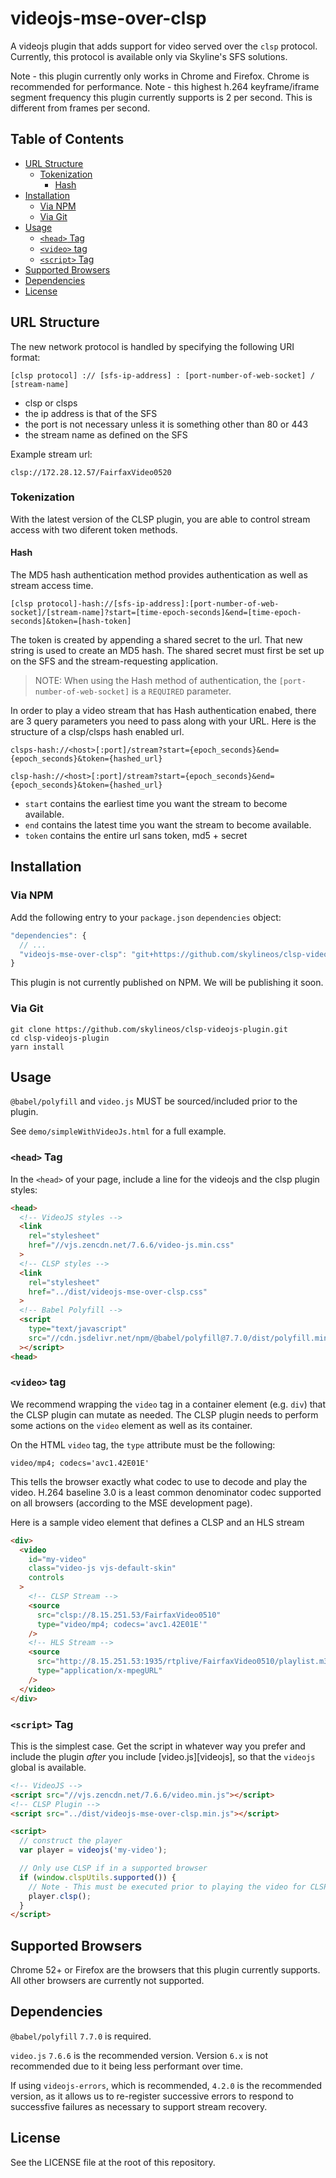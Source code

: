 # videojs-mse-over-clsp <!-- omit in toc -->

A videojs plugin that adds support for video served over the `clsp` protocol.
Currently, this protocol is available only via Skyline's SFS solutions.

Note - this plugin currently only works in Chrome and Firefox.  Chrome is recommended for performance.
Note - this highest h.264 keyframe/iframe segment frequency this plugin currently supports is 2 per second.  This is different from frames per second.

## Table of Contents <!-- omit in toc -->

- [URL Structure](#url-structure)
  - [Tokenization](#tokenization)
    - [Hash](#hash)
- [Installation](#installation)
  - [Via NPM](#via-npm)
  - [Via Git](#via-git)
- [Usage](#usage)
  - [`<head>` Tag](#head-tag)
  - [`<video>` tag](#video-tag)
  - [`<script>` Tag](#script-tag)
- [Supported Browsers](#supported-browsers)
- [Dependencies](#dependencies)
- [License](#license)

## URL Structure

The new network protocol is handled by specifying the following URI format:

`[clsp protocol] :// [sfs-ip-address] : [port-number-of-web-socket] / [stream-name]`

* clsp or clsps
* the ip address is that of the SFS
* the port is not necessary unless it is something other than 80 or 443
* the stream name as defined on the SFS

Example stream url:

`clsp://172.28.12.57/FairfaxVideo0520`

### Tokenization

With the latest version of the CLSP plugin, you are able to control stream
access with two diferent token methods.

#### Hash

The MD5 hash authentication method provides authentication as well as stream
access time.

`[clsp protocol]-hash://[sfs-ip-address]:[port-number-of-web-socket]/[stream-name]?start=[time-epoch-seconds]&end=[time-epoch-seconds]&token=[hash-token]`

The token is created by appending a shared secret to the url. That new string is
used to create an MD5 hash. The shared secret must first be set up on the SFS and
the stream-requesting application.

> NOTE: When using the Hash method of authentication, the `[port-number-of-web-socket]` is a `REQUIRED` parameter.

In order to play a video stream that has Hash authentication enabed, there are 3 query parameters you need to pass
along with your URL. Here is the structure of a clsp/clsps hash enabled url.

```
clsps-hash://<host>[:port]/stream?start={epoch_seconds}&end={epoch_seconds}&token={hashed_url}

clsp-hash://<host>[:port]/stream?start={epoch_seconds}&end={epoch_seconds}&token={hashed_url}
```

- `start` contains the earliest time you want the stream to become available.
- `end` contains the latest time you want the stream to become available.
- `token` contains the entire url sans token, md5 + secret

## Installation

### Via NPM

Add the following entry to your `package.json` `dependencies` object:

```javascript
"dependencies": {
  // ...
  "videojs-mse-over-clsp": "git+https://github.com/skylineos/clsp-videojs-plugin.git#v0.15.0",
}
```

This plugin is not currently published on NPM.  We will be publishing it soon.


### Via Git

```
git clone https://github.com/skylineos/clsp-videojs-plugin.git
cd clsp-videojs-plugin
yarn install
```

## Usage

`@babel/polyfill` and `video.js` MUST be sourced/included prior to the plugin.

See `demo/simpleWithVideoJs.html` for a full example.

### `<head>` Tag

In the `<head>` of your page, include a line for the videojs and the clsp plugin styles:

```html
<head>
  <!-- VideoJS styles -->
  <link
    rel="stylesheet"
    href="//vjs.zencdn.net/7.6.6/video-js.min.css"
  >
  <!-- CLSP styles -->
  <link
    rel="stylesheet"
    href="../dist/videojs-mse-over-clsp.css"
  >
  <!-- Babel Polyfill -->
  <script
    type="text/javascript"
    src="//cdn.jsdelivr.net/npm/@babel/polyfill@7.7.0/dist/polyfill.min.js"
  ></script>
<head>
```


### `<video>` tag

We recommend wrapping the `video` tag in a container element (e.g. `div`) that
the CLSP plugin can mutate as needed.  The CLSP plugin needs to perform some
actions on the `video` element as well as its container.

On the HTML `video` tag, the `type` attribute must be the following:

`video/mp4; codecs='avc1.42E01E'`

This tells the browser exactly what codec to use to decode and play the video.
H.264 baseline 3.0 is a least common denominator codec supported on all browsers
(according to the MSE development page).

Here is a sample video element that defines a CLSP and an HLS stream

```html
<div>
  <video
    id="my-video"
    class="video-js vjs-default-skin"
    controls
  >
    <!-- CLSP Stream -->
    <source
      src="clsp://8.15.251.53/FairfaxVideo0510"
      type="video/mp4; codecs='avc1.42E01E'"
    />
    <!-- HLS Stream -->
    <source
      src="http://8.15.251.53:1935/rtplive/FairfaxVideo0510/playlist.m3u8"
      type="application/x-mpegURL"
    />
  </video>
</div>
```


### `<script>` Tag

This is the simplest case. Get the script in whatever way you prefer and include the plugin _after_ you include [video.js][videojs], so that the `videojs` global is available.

```html
<!-- VideoJS -->
<script src="//vjs.zencdn.net/7.6.6/video.min.js"></script>
<!-- CLSP Plugin -->
<script src="../dist/videojs-mse-over-clsp.min.js"></script>

<script>
  // construct the player
  var player = videojs('my-video');

  // Only use CLSP if in a supported browser
  if (window.clspUtils.supported()) {
    // Note - This must be executed prior to playing the video for CLSP streams
    player.clsp();
  }
</script>
```

## Supported Browsers

Chrome 52+ or Firefox are the browsers that this plugin currently supports.  All other browsers are currently not supported.


## Dependencies

`@babel/polyfill` `7.7.0` is required.

`video.js` `7.6.6` is the recommended version.  Version `6.x` is not recommended due to it being less performant over time.

If using `videojs-errors`, which is recommended, `4.2.0` is the recommended version, as it allows us to re-register successive errors to respond to successfive failures as necessary to support stream recovery.


## License

See the LICENSE file at the root of this repository.
